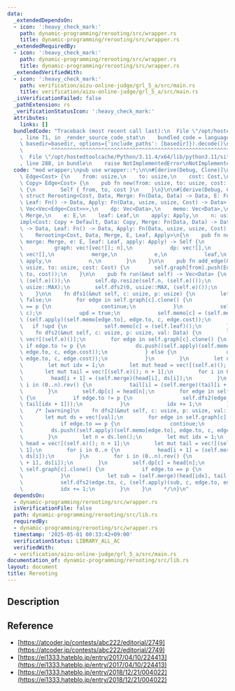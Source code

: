 ```yaml
---
data:
  _extendedDependsOn:
  - icon: ':heavy_check_mark:'
    path: dynamic-programming/rerooting/src/wrapper.rs
    title: dynamic-programming/rerooting/src/wrapper.rs
  _extendedRequiredBy:
  - icon: ':heavy_check_mark:'
    path: dynamic-programming/rerooting/src/wrapper.rs
    title: dynamic-programming/rerooting/src/wrapper.rs
  _extendedVerifiedWith:
  - icon: ':heavy_check_mark:'
    path: verification/aizu-online-judge/grl_5_a/src/main.rs
    title: verification/aizu-online-judge/grl_5_a/src/main.rs
  _isVerificationFailed: false
  _pathExtension: rs
  _verificationStatusIcon: ':heavy_check_mark:'
  attributes:
    links: []
  bundledCode: "Traceback (most recent call last):\n  File \"/opt/hostedtoolcache/Python/3.11.4/x64/lib/python3.11/site-packages/onlinejudge_verify/documentation/build.py\"\
    , line 71, in _render_source_code_stat\n    bundled_code = language.bundle(stat.path,\
    \ basedir=basedir, options={'include_paths': [basedir]}).decode()\n          \
    \         ^^^^^^^^^^^^^^^^^^^^^^^^^^^^^^^^^^^^^^^^^^^^^^^^^^^^^^^^^^^^^^^^^^^^^^^^^^^^^^^^^\n\
    \  File \"/opt/hostedtoolcache/Python/3.11.4/x64/lib/python3.11/site-packages/onlinejudge_verify/languages/rust.py\"\
    , line 288, in bundle\n    raise NotImplementedError\nNotImplementedError\n"
  code: "mod wrapper;\npub use wrapper::*;\n\n#[derive(Debug, Clone)]\npub struct\
    \ Edge<Cost> {\n    from: usize,\n    to: usize,\n    cost: Cost,\n}\n\nimpl<Cost:\
    \ Copy> Edge<Cost> {\n    pub fn new(from: usize, to: usize, cost: Cost) -> Self\
    \ {\n        Self { from, to, cost }\n    }\n}\n\n#[derive(Debug, Clone)]\npub\
    \ struct Rerooting<Cost, Data, Merge: Fn(Data, Data) -> Data, E: Fn() -> Data,\
    \ Leaf: Fn() -> Data, Apply: Fn(Data, usize, usize, Cost) -> Data> {\n    graph:\
    \ Vec<Vec<Edge<Cost>>>,\n    dp: Vec<Data>,\n    memo: Vec<Data>,\n    merge:\
    \ Merge,\n    e: E,\n    leaf: Leaf,\n    apply: Apply,\n    n: usize,\n}\n\n\
    impl<Cost: Copy + Default, Data: Copy, Merge: Fn(Data, Data) -> Data, E: Fn()\
    \ -> Data, Leaf: Fn() -> Data, Apply: Fn(Data, usize, usize, Cost) -> Data>\n\
    \    Rerooting<Cost, Data, Merge, E, Leaf, Apply>\n{\n    pub fn new(n: usize,\
    \ merge: Merge, e: E, leaf: Leaf, apply: Apply) -> Self {\n        Self {\n  \
    \          graph: vec![vec![]; n],\n            dp: vec![],\n            memo:\
    \ vec![],\n            merge,\n            e,\n            leaf,\n           \
    \ apply,\n            n,\n        }\n    }\n\n    pub fn add_edge(&mut self, from:\
    \ usize, to: usize, cost: Cost) {\n        self.graph[from].push(Edge::new(from,\
    \ to, cost));\n    }\n\n    pub fn run(&mut self) -> Vec<Data> {\n        self.memo.resize(self.n,\
    \ (self.e)());\n        self.dp.resize(self.n, (self.e)());\n        self.dfs1(0,\
    \ usize::MAX);\n        self.dfs2(0, usize::MAX, (self.e)());\n        self.dp.clone()\n\
    \    }\n\n    fn dfs1(&mut self, c: usize, p: usize) {\n        let mut upd =\
    \ false;\n        for edge in self.graph[c].clone() {\n            if edge.to\
    \ == p {\n                continue;\n            }\n            self.dfs1(edge.to,\
    \ c);\n            upd = true;\n            self.memo[c] = (self.merge)(self.memo[c],\
    \ (self.apply)(self.memo[edge.to], edge.to, c, edge.cost));\n        }\n     \
    \   if !upd {\n            self.memo[c] = (self.leaf)();\n        }\n    }\n\n\
    \    fn dfs2(&mut self, c: usize, p: usize, val: Data) {\n        let mut ds =\
    \ vec![(self.e)()];\n        for edge in self.graph[c].clone() {\n           \
    \ if edge.to != p {\n                ds.push((self.apply)(self.memo[edge.to],\
    \ edge.to, c, edge.cost));\n            } else {\n                ds.push((self.apply)(val,\
    \ edge.to, c, edge.cost));\n            }\n        }\n        let n = ds.len();\n\
    \        let mut idx = 1;\n        let mut head = vec![(self.e)(); n + 1];\n \
    \       let mut tail = vec![(self.e)(); n + 1];\n        for i in 0..n {\n   \
    \         head[i + 1] = (self.merge)(head[i], ds[i]);\n        }\n        for\
    \ i in (0..n).rev() {\n            tail[i] = (self.merge)(tail[i + 1], ds[i]);\n\
    \        }\n        self.dp[c] = head[n];\n        for edge in self.graph[c].clone()\
    \ {\n            if edge.to != p {\n                self.dfs2(edge.to, c, (self.merge)(head[idx],\
    \ tail[idx + 1]));\n            }\n            idx += 1;\n        }\n    }\n\n\
    \    /* [warning]\n    fn dfs2(&mut self, c: usize, p: usize, val: Data) {\n \
    \       let mut ds = vec![val];\n        for edge in self.graph[c].clone() {\n\
    \            if edge.to == p {\n                continue;\n            }\n   \
    \         ds.push((self.apply)(self.memo[edge.to], edge.to, c, edge.cost));\n\
    \        }\n        let n = ds.len();\n        let mut idx = 1;\n        let mut\
    \ head = vec![(self.e)(); n + 1];\n        let mut tail = vec![(self.e)(); n +\
    \ 1];\n        for i in 0..n {\n            head[i + 1] = (self.merge)(head[i],\
    \ ds[i]);\n        }\n        for i in (0..n).rev() {\n            tail[i] = (self.merge)(tail[i\
    \ + 1], ds[i]);\n        }\n        self.dp[c] = head[n];\n        for edge in\
    \ self.graph[c].clone() {\n            if edge.to == p {\n                continue;\n\
    \            }\n            let sub = (self.merge)(head[idx], tail[idx + 1]);\n\
    \            self.dfs2(edge.to, c, (self.apply)(sub, c, edge.to, edge.cost));\n\
    \            idx += 1;\n        }\n    }\n    */\n}\n"
  dependsOn:
  - dynamic-programming/rerooting/src/wrapper.rs
  isVerificationFile: false
  path: dynamic-programming/rerooting/src/lib.rs
  requiredBy:
  - dynamic-programming/rerooting/src/wrapper.rs
  timestamp: '2025-05-01 00:33:42+09:00'
  verificationStatus: LIBRARY_ALL_AC
  verifiedWith:
  - verification/aizu-online-judge/grl_5_a/src/main.rs
documentation_of: dynamic-programming/rerooting/src/lib.rs
layout: document
title: Rerooting
---
```


## Description

## Reference

- [https://atcoder.jp/contests/abc222/editorial/2749](https://atcoder.jp/contests/abc222/editorial/2749)
- [https://ei1333.hateblo.jp/entry/2017/04/10/224413](https://ei1333.hateblo.jp/entry/2017/04/10/224413)
- [https://ei1333.hateblo.jp/entry/2018/12/21/004022](https://ei1333.hateblo.jp/entry/2018/12/21/004022)
